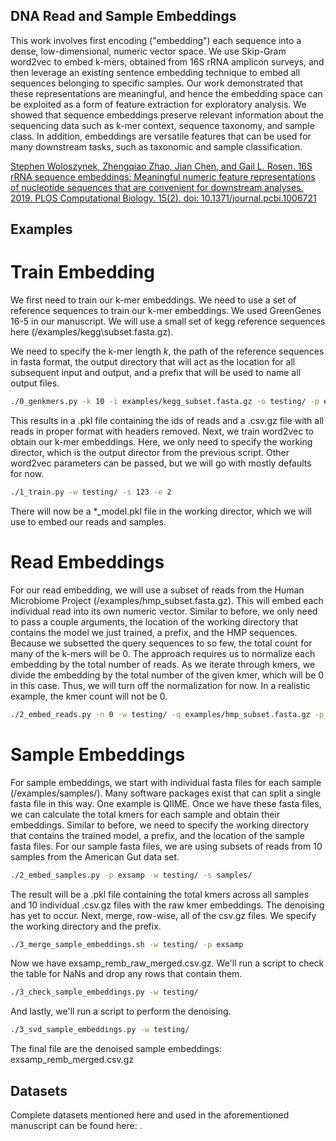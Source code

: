 ## DNA Read and Sample Embeddings

This work involves first encoding ("embedding") each sequence into a dense, 
low-dimensional, numeric vector space. We use Skip-Gram word2vec to embed 
k-mers, obtained from 16S rRNA amplicon surveys, and then leverage an 
existing sentence embedding technique to embed all sequences belonging to 
specific samples. Our work demonstrated that these representations are 
meaningful, and hence the embedding space can be exploited as a form of 
feature extraction for exploratory analysis. We showed that sequence 
embeddings preserve relevant information about the sequencing data such as 
k-mer context, sequence taxonomy, and sample class. In addition, embeddings 
are versatile features that can be used for many downstream tasks, such as 
taxonomic and sample classification. 

[Stephen Woloszynek, Zhengqiao Zhao, Jian Chen, and Gail L. Rosen. 16S rRNA 
sequence embeddings: Meaningful numeric feature representations of 
nucleotide sequences that are convenient for downstream analyses. 2019. PLOS
Computational Biology. 15(2). doi: 10.1371/journal.pcbi.1006721](https://doi.org/10.1371/journal.pcbi.1006721)

## Examples

# Train Embedding 

We first need to train our k-mer embeddings. We need to use a set of
reference sequences to train our k-mer embeddings. We used GreenGenes 16-5
in our manuscript. We will use a small set of kegg reference sequences 
here (/examples/kegg\subset.fasta.gz).

We need to specify the k-mer length *k*, the path of the reference 
sequences in fasta format, the output directory that will act as the location
for all subsequent input and output, and a prefix that will be used to name
all output files.

```bash
./0_genkmers.py -k 10 -i examples/kegg_subset.fasta.gz -o testing/ -p ex
```

This results in a .pkl file containing the ids of reads and a .csv.gz file
with all reads in proper format with headers removed. Next, we train
word2vec to obtain our k-mer embeddings. Here, we only need to specify the
working director, which is the output director from the previous script.
Other word2vec parameters can be passed, but we will go with mostly defaults
for now.

```bash
./1_train.py -w testing/ -s 123 -e 2
```

There will now be a \*\_model.pkl file in the working director, which we
will use to embed our reads and samples.

# Read Embeddings

For our read embedding, we will use a subset of reads from the Human
Microbiome Project (/examples/hmp\_subset.fasta.gz). This will embed each 
individual read into its own numeric vector. Similar to before, 
we only need to pass a couple arguments, the location of the working 
directory that contains the model we just trained, a prefix, and the HMP 
sequences. Because we subsetted the query sequences to so few, the total 
count for many of the k-mers will be 0. The approach requires us to 
normalize each embedding by the total number of reads. As we iterate 
through kmers, we divide the embedding by the total number of the given 
kmer, which will be 0 in this case. Thus, we will turn off the 
normalization for now. In a realistic example, the kmer count will not be 
0.

```bash
./2_embed_reads.py -n 0 -w testing/ -q examples/hmp_subset.fasta.gz -p exread
```

# Sample Embeddings

For sample embeddings, we start with individual fasta files for each
sample (/examples/samples/). Many software packages exist that can split a 
single fasta file in this way. One example is QIIME. Once we have these 
fasta files, we can calculate the total kmers for each sample and obtain 
their embeddings. Similar to before, we need to specify the working 
directory that contains the trained model, a prefix, and the location of 
the sample fasta files. For our sample fasta files, we are using subsets 
of reads from 10 samples from the American Gut data set.

```bash
./2_embed_samples.py -p exsamp -w testing/ -s samples/
```

The result will be a .pkl file containing the total kmers across all
samples and 10 individual .csv.gz files with the raw kmer embeddings.
The denoising has yet to occur. Next, merge, row-wise, all of the csv.gz
files. We specify the working directory and the prefix.

```bash
./3_merge_sample_embeddings.sh -w testing/ -p exsamp
```

Now we have exsamp\_remb\_raw\_merged.csv.gz. We'll run a script to
check the table for NaNs and drop any rows that contain them.

```bash
./3_check_sample_embeddings.py -w testing/
```

And lastly, we'll run a script to perform the denoising.

```bash
./3_svd_sample_embeddings.py -w testing/
```

The final file are the denoised sample embeddings: 
exsamp\_remb\_merged.csv.gz

## Datasets

Complete datasets mentioned here and used in the aforementioned 
manuscript can be found here: .
